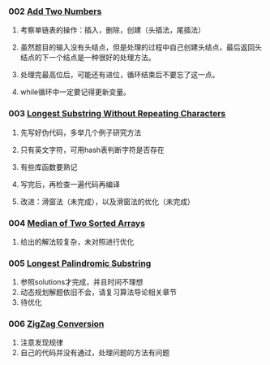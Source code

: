 
### 002 [Add Two Numbers](https://leetcode.com/problems/add-two-numbers/description/)

1. 考察单链表的操作：插入，删除，创建（头插法，尾插法）

2. 虽然题目的输入没有头结点，但是处理的过程中自己创建头结点，最后返回头结点的下一个结点是一种很好的处理方法。

3. 处理完最高位后，可能还有进位，循环结束后不要忘了这一点。

4. while循环中一定要记得更新变量。

### 003 [Longest Substring Without Repeating Characters](https://leetcode.com/problems/longest-substring-without-repeating-characters/description/)

1. 先写好伪代码，多举几个例子研究方法

2. 只有英文字符，可用hash表判断字符是否存在

3. 有些库函数要熟记

4. 写完后，再检查一遍代码再编译

5. 改进：滑窗法（未完成），以及滑窗法的优化（未完成）

### 004 [Median of Two Sorted Arrays](https://leetcode.com/problems/median-of-two-sorted-arrays/description/)

1. 给出的解法较复杂，未对照进行优化

### 005 [Longest Palindromic Substring](https://leetcode.com/problems/longest-palindromic-substring/description/)

1. 参照solutions才完成，并且时间不理想
2. 动态规划解题依旧不会，请复习算法导论相关章节
3. 待优化

### 006 [ZigZag Conversion](https://leetcode.com/problems/zigzag-conversion/description/)

1. 注意发现规律
2. 自己的代码并没有通过，处理问题的方法有问题